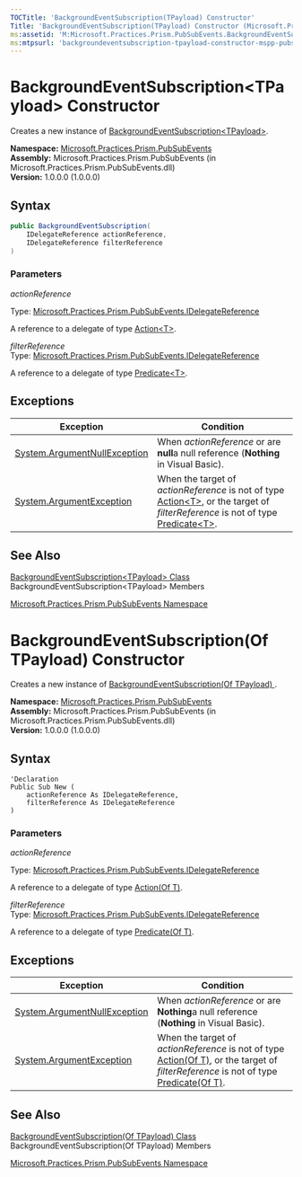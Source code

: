 ```yaml
---
TOCTitle: 'BackgroundEventSubscription(TPayload) Constructor'
Title: 'BackgroundEventSubscription(TPayload) Constructor (Microsoft.Practices.Prism.PubSubEvents)'
ms:assetid: 'M:Microsoft.Practices.Prism.PubSubEvents.BackgroundEventSubscription\`1.\#ctor(Microsoft.Practices.Prism.PubSubEvents.IDelegateReference,Microsoft.Practices.Prism.PubSubEvents.IDelegateReference)'
ms:mtpsurl: 'backgroundeventsubscription-tpayload-constructor-mspp-pubsubevents.md'
---
```


# BackgroundEventSubscription&lt;TPayload&gt; Constructor 

Creates a new instance of [BackgroundEventSubscription&lt;TPayload&gt;](/patterns-practices/reference/backgroundeventsubscription-tpayload-class-mspp-pubsubevents).

**Namespace:** [Microsoft.Practices.Prism.PubSubEvents](/patterns-practices/reference/mspp-pubsubevents-namespace)<br/>
**Assembly:** Microsoft.Practices.Prism.PubSubEvents (in Microsoft.Practices.Prism.PubSubEvents.dll)<br/>
**Version:** 1.0.0.0 (1.0.0.0)

## Syntax

```C#
public BackgroundEventSubscription(
	IDelegateReference actionReference,
	IDelegateReference filterReference
)
```

### Parameters

*actionReference*

Type: [Microsoft.Practices.Prism.PubSubEvents.IDelegateReference](/patterns-practices/reference/idelegatereference-interface-mspp-pubsubevents)

A reference to a delegate of type [Action&lt;T&gt;](http://msdn.microsoft.com/en-us/library/018hxwa8).

*filterReference*  
Type: [Microsoft.Practices.Prism.PubSubEvents.IDelegateReference](/patterns-practices/reference/idelegatereference-interface-mspp-pubsubevents)

A reference to a delegate of type [Predicate&lt;T&gt;](http://msdn.microsoft.com/en-us/library/bfcke1bz).

## Exceptions

| Exception                                                                             | Condition                                                                                                                                                                                                                                                                      |
|---------------------------------------------------------------------------------------|--------------------------------------------------------------------------------------------------------------------------------------------------------------------------------------------------------------------------------------------------------------------------------|
| [System.ArgumentNullException](http://msdn.microsoft.com/en-us/library/27426hcy) | When *actionReference* or are **null**a null reference (**Nothing** in Visual Basic).                                                                                                                                                                                     |
| [System.ArgumentException](http://msdn.microsoft.com/en-us/library/3w1b3114)     | When the target of *actionReference* is not of type [Action&lt;T&gt;](http://msdn.microsoft.com/en-us/library/018hxwa8), or the target of *filterReference* is not of type [Predicate&lt;T&gt;](http://msdn.microsoft.com/en-us/library/bfcke1bz). |

## See Also

[BackgroundEventSubscription&lt;TPayload&gt; Class](/patterns-practices/reference/backgroundeventsubscription-tpayload-class-mspp-pubsubevents)<br/>
BackgroundEventSubscription&lt;TPayload&gt; Members

[Microsoft.Practices.Prism.PubSubEvents Namespace](/patterns-practices/reference/mspp-pubsubevents-namespace)<br/>

# BackgroundEventSubscription(Of TPayload) Constructor

Creates a new instance of [BackgroundEventSubscription(Of TPayload) ](/patterns-practices/reference/backgroundeventsubscription-tpayload-class-mspp-pubsubevents).

**Namespace:** [Microsoft.Practices.Prism.PubSubEvents](/patterns-practices/reference/mspp-pubsubevents-namespace)<br/>
**Assembly:** Microsoft.Practices.Prism.PubSubEvents (in Microsoft.Practices.Prism.PubSubEvents.dll)<br/>
**Version:** 1.0.0.0 (1.0.0.0)

## Syntax

```VB
'Declaration
Public Sub New ( 
	actionReference As IDelegateReference,
	filterReference As IDelegateReference
)
```

### Parameters

*actionReference*

Type: [Microsoft.Practices.Prism.PubSubEvents.IDelegateReference](/patterns-practices/reference/idelegatereference-interface-mspp-pubsubevents)

A reference to a delegate of type [Action(Of T)](http://msdn.microsoft.com/en-us/library/018hxwa8).

*filterReference*  
Type: [Microsoft.Practices.Prism.PubSubEvents.IDelegateReference](/patterns-practices/reference/idelegatereference-interface-mspp-pubsubevents)

A reference to a delegate of type [Predicate(Of T)](http://msdn.microsoft.com/en-us/library/bfcke1bz).

## Exceptions

| Exception                                                                             | Condition                                                                                                                                                                                                                                                                      |
|---------------------------------------------------------------------------------------|--------------------------------------------------------------------------------------------------------------------------------------------------------------------------------------------------------------------------------------------------------------------------------|
| [System.ArgumentNullException](http://msdn.microsoft.com/en-us/library/27426hcy) | When *actionReference* or are **Nothing**a null reference (**Nothing** in Visual Basic).                                                                                                                                                                                     |
| [System.ArgumentException](http://msdn.microsoft.com/en-us/library/3w1b3114)     | When the target of *actionReference* is not of type [ Action(Of T)](http://msdn.microsoft.com/en-us/library/018hxwa8), or the target of *filterReference* is not of type [Predicate(Of T)](http://msdn.microsoft.com/en-us/library/bfcke1bz). |

## See Also

[BackgroundEventSubscription(Of TPayload)  Class](/patterns-practices/reference/backgroundeventsubscription-tpayload-class-mspp-pubsubevents)<br/>
BackgroundEventSubscription(Of TPayload)  Members

[Microsoft.Practices.Prism.PubSubEvents Namespace](/patterns-practices/reference/mspp-pubsubevents-namespace)